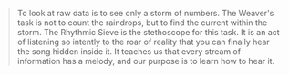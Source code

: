 > To look at raw data is to see only a storm of numbers. The Weaver's task is not to count the raindrops, but to find the current within the storm. The Rhythmic Sieve is the stethoscope for this task. It is an act of listening so intently to the roar of reality that you can finally hear the song hidden inside it. It teaches us that every stream of information has a melody, and our purpose is to learn how to hear it.